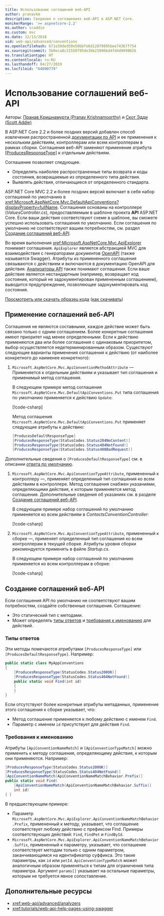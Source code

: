 ```yaml
---
title: Использование соглашений веб-API
author: pranavkm
description: Сведения о соглашениях веб-API в ASP.NET Core.
monikerRange: '>= aspnetcore-2.2'
ms.author: scaddie
ms.custom: mvc
ms.date: 12/13/2018
uid: web-api/advanced/conventions
ms.openlocfilehash: 671e39ded50e50bbfe6d12879895bee74367f754
ms.sourcegitcommit: 5b0eca8c21550f95de3bb21096bd4fd4d9098026
ms.translationtype: HT
ms.contentlocale: ru-RU
ms.lasthandoff: 04/27/2019
ms.locfileid: "64890779"
---
```

# <a name="use-web-api-conventions"></a>Использование соглашений веб-API

Авторы: [Пранав Кришнамурти (Pranav Krishnamoorthy)](https://github.com/pranavkm) и [Скот Эдди (Scott Addie)](https://github.com/scottaddie)

В ASP.NET Core 2.2 и более поздних версий добавлен способ извлечения распространенной [документации по API](xref:tutorials/web-api-help-pages-using-swagger) и ее применения к нескольким действиям, контроллерам или всем контроллерам в рамках сборки. Соглашения веб-API заменяют применение атрибута [[ProducesResponseType]](xref:Microsoft.AspNetCore.Mvc.ProducesResponseTypeAttribute) к отдельным действиям.

Соглашение позволяет следующее.

* Определять наиболее распространенные типы возврата и коды состояния, возвращаемые из определенного типа действия.
* Выявлять действия, отличающиеся от определенного стандарта.

ASP.NET Core MVC 2.2 и более поздних версий включает в себя набор соглашений по умолчанию в <xref:Microsoft.AspNetCore.Mvc.DefaultApiConventions?displayProperty=fullName>. Соглашения основаны на контроллере (*ValuesController.cs*), предоставляемым в шаблоне проекта **API** ASP.NET Core. Если ваши действия соответствуют схеме в шаблоне, вы сможете успешно использовать соглашения по умолчанию. Если соглашения по умолчанию не соответствуют вашим потребностям, см. раздел [Создание соглашений веб-API](#create-web-api-conventions).

Во время выполнения <xref:Microsoft.AspNetCore.Mvc.ApiExplorer> понимает соглашения. `ApiExplorer` является абстракцией MVC для взаимодействия с генераторами документов [OpenAPI](https://www.openapis.org/) (также называется Swagger). Атрибуты из примененного соглашения связываются с действием и включаются в документацию OpenAPI для действия. [Анализаторы API](xref:web-api/advanced/analyzers) также понимают соглашения. Если ваше действие является нестандартным (например, возвращает код состояния, который не задокументирован примененным соглашением), выводится предупреждение, позволяющее задокументировать код состояния.

[Просмотреть или скачать образец кода](https://github.com/aspnet/AspNetCore.Docs/tree/master/aspnetcore/web-api/advanced/conventions/sample) ([как скачивать](xref:index#how-to-download-a-sample))

## <a name="apply-web-api-conventions"></a>Применение соглашений веб-API

Соглашения не являются составными, каждое действие может быть связано только с одним соглашением. Более конкретные соглашения имеют приоритет над менее определенными. Если к действию применяются два или более соглашения с одинаковым приоритетом, выбор осуществляется недетерминированным образом. Существуют следующие варианты применения соглашения к действию (от наиболее конкретного до наименее конкретного):

1. `Microsoft.AspNetCore.Mvc.ApiConventionMethodAttribute` &mdash; Применяется к отдельным действиям и указывает тип соглашения и применимый метод соглашения.

    В следующем примере метод соглашения `Microsoft.AspNetCore.Mvc.DefaultApiConventions.Put` типа соглашения по умолчанию применяется к действию `Update`:

    [!code-csharp[](conventions/sample/Controllers/ContactsConventionController.cs?name=snippet_ApiConventionMethod&highlight=3)]

    Метод соглашения `Microsoft.AspNetCore.Mvc.DefaultApiConventions.Put` применяет следующие атрибуты к действию:

    ```csharp
    [ProducesDefaultResponseType]
    [ProducesResponseType(StatusCodes.Status204NoContent)]
    [ProducesResponseType(StatusCodes.Status404NotFound)]
    [ProducesResponseType(StatusCodes.Status400BadRequest)]
    ```

Дополнительные сведения о `[ProducesDefaultResponseType]` см. в описании [ответа по умолчанию](https://swagger.io/docs/specification/describing-responses/#default).

1. `Microsoft.AspNetCore.Mvc.ApiConventionTypeAttribute`, примененный к контроллеру &mdash;, применяет определенный тип соглашения ко всем действиям в контроллере. Метод соглашения снабжен указаниями, определяющими действия, к которым применяется метод соглашения. Дополнительные сведения об указаниях см. в разделе [Создание соглашений веб-API](#create-web-api-conventions).

    В следующем примере набор соглашений по умолчанию применяется ко всем действиям в *ContactsConventionController*:

    [!code-csharp[](conventions/sample/Controllers/ContactsConventionController.cs?name=snippet_ApiConventionTypeAttribute&highlight=2)]

1. `Microsoft.AspNetCore.Mvc.ApiConventionTypeAttribute`, примененный к сборке &mdash;, применяет определенный тип соглашения ко всем контроллерам в текущей сборке. Атрибуты уровня сборки рекомендуется применять в файле *Startup.cs*.

    В следующем примере набор соглашений по умолчанию применяется ко всем контроллерам в сборке:

    [!code-csharp[](conventions/sample/Startup.cs?name=snippet_ApiConventionTypeAttribute&highlight=1)]

## <a name="create-web-api-conventions"></a>Создание соглашений веб-API

Если соглашения API по умолчанию не соответствуют вашим потребностям, создайте собственные соглашения. Соглашение:

* Это статический тип с методами.
* Может определять [типы ответов](#response-types) и [требования к именованию](#naming-requirements) для действий.

### <a name="response-types"></a>Типы ответов

Эти методы помечаются атрибутами `[ProducesResponseType]` или `[ProducesDefaultResponseType]`. Например:

```csharp
public static class MyAppConventions
{
    [ProducesResponseType(StatusCodes.Status200OK)]
    [ProducesResponseType(StatusCodes.Status404NotFound)]
    public static void Find(int id)
    {
    }
}
```

Если отсутствуют более конкретные атрибуты метаданных, применение этого соглашения к сборке указывает, что:

* Метод соглашение применяется к любому действию с именем `Find`.
* Параметр с именем `id` присутствует для действия `Find`.

### <a name="naming-requirements"></a>Требования к именованию

Атрибуты `[ApiConventionNameMatch]` и `[ApiConventionTypeMatch]` можно применить к методу соглашения, определяющему действия, к которым они применяются. Например:

```csharp
[ProducesResponseType(StatusCodes.Status200OK)]
[ProducesResponseType(StatusCodes.Status404NotFound)]
[ApiConventionNameMatch(ApiConventionNameMatchBehavior.Prefix)]
public static void Find(
    [ApiConventionNameMatch(ApiConventionNameMatchBehavior.Suffix)]
    int id)
{ }
```

В предшествующем примере:

* Параметр `Microsoft.AspNetCore.Mvc.ApiExplorer.ApiConventionNameMatchBehavior.Prefix`, примененный к методу, указывает, что соглашение соответствует любому действию с префиксом Find. Примеры соответствующих действий: `Find`, `FindPet` и `FindById`.
* `Microsoft.AspNetCore.Mvc.ApiExplorer.ApiConventionNameMatchBehavior.Suffix`, примененный к параметру, указывает, что соглашение соответствует методам только с одним параметром, заканчивающимся на идентификатор суффикса. Это такие параметры, как `id` или `petId`. `ApiConventionTypeMatch` может аналогичным образом применяться к типам для ограничения типа параметра. Аргумент `params[]` указывает на остальные параметры, которым не требуется явное сопоставление.

## <a name="additional-resources"></a>Дополнительные ресурсы

* <xref:web-api/advanced/analyzers>
* <xref:tutorials/web-api-help-pages-using-swagger>
